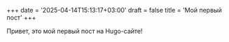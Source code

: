 +++
date = '2025-04-14T15:13:17+03:00'
draft = false
title = 'Мой первый пост'
+++

Привет, это мой первый пост на Hugo-сайте!
